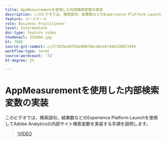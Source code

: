```yaml
---
title: AppMeasurementを使用した内部検索変数の実装
description: このビデオでは、検索語句、結果数などのExperience Platform Launchを使用してAdobe Analyticsの内部サイト検索変数を実装する手順を説明します。
feature: ユースケース
role: Business Practitioner
level: Intermediate
doc-type: feature video
thumbnail: 333604.jpg
kt: 7996
source-git-commit: cc377025e4d793a908fd6cddceb74441300f3449
workflow-type: tm+mt
source-wordcount: '72'
ht-degree: 2%

---
```



# AppMeasurementを使用した内部検索変数の実装

このビデオでは、検索語句、結果数などのExperience Platform Launchを使用してAdobe Analyticsの内部サイト検索変数を実装する手順を説明します。

>[!VIDEO](https://video.tv.adobe.com/v/333604/?quality=12&learn=on)

